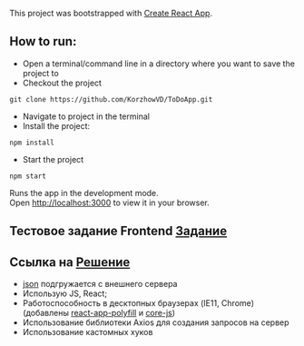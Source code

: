 This project was bootstrapped with [Create React App](https://github.com/facebook/create-react-app).
 
## How to run: 
- Open a terminal/command line in a directory where you want to save the project to 
- Checkout the project 
 
```
git clone https://github.com/KorzhowVD/ToDoApp.git
```
 
- Navigate to project in the terminal 
- Install the project: 
 
``` 
npm install 
``` 
 
- Start the project  
 
``` 
npm start
```
Runs the app in the development mode.\
Open [http://localhost:3000](http://localhost:3000) to view it in your browser.

## Тестовое задание Frontend [Задание](https://docs.yandex.ru/docs/view?url=ya-disk-public%3A%2F%2F8xovKBTJuyuTt5migaTZLhvhEA2nPIeHMuc9wWL3DIzJucYuUqf1bGRCcmrNWofKq%2FJ6bpmRyOJonT3VoXnDag%3D%3D&name=Тестовое_задание_front.pdf)

## Ссылка на [Решение]()

- [json](http://myjson.dit.upm.es/api/bins/gbt6) подгружается с внешнего сервера
- Использую JS, React;
- Работоспособность в десктопных браузерах (IE11, Chrome) (добавлены [react-app-polyfill](https://github.com/facebook/create-react-app/blob/main/packages/react-app-polyfill/README.md) и [core-js](https://github.com/zloirock/core-js#ecmascript-object))
- Использование библиотеки Axios для создания запросов на сервер
- Использование кастомных хуков



